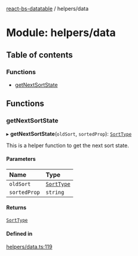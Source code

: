 [react-bs-datatable](../README.md) / helpers/data

# Module: helpers/data

## Table of contents

### Functions

- [getNextSortState](helpers_data.md#getnextsortstate)

## Functions

### getNextSortState

▸ **getNextSortState**(`oldSort`, `sortedProp`): [`SortType`](../interfaces/helpers_types.SortType.md)

This is a helper function to get the next sort state.

#### Parameters

| Name | Type |
| :------ | :------ |
| `oldSort` | [`SortType`](../interfaces/helpers_types.SortType.md) |
| `sortedProp` | `string` |

#### Returns

[`SortType`](../interfaces/helpers_types.SortType.md)

#### Defined in

[helpers/data.ts:119](https://github.com/imballinst/react-bs-datatable/blob/eac35b9/src/helpers/data.ts#L119)
